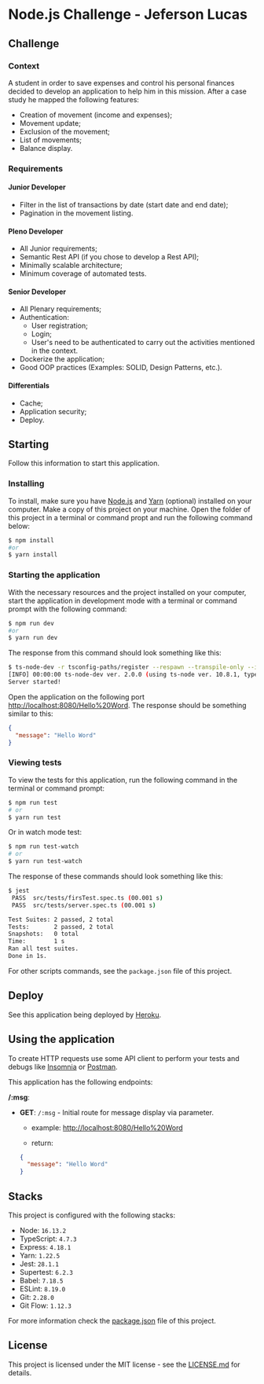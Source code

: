# Node.js Challenge - Jeferson Lucas

## Challenge

### Context

A student in order to save expenses and control his personal finances decided to develop an application to help him in this mission. After a case study he mapped the following features:

- Creation of movement (income and expenses);
- Movement update;
- Exclusion of the movement;
- List of movements;
- Balance display.

### Requirements

#### Junior Developer

- Filter in the list of transactions by date (start date and end date);
- Pagination in the movement listing.

#### Pleno Developer

- All Junior requirements;
- Semantic Rest API (if you chose to develop a Rest API);
- Minimally scalable architecture;
- Minimum coverage of automated tests.

#### Senior Developer

- All Plenary requirements;
- Authentication:
  - User registration;
  - Login;
  - User's need to be authenticated to carry out the activities mentioned in the context.
- Dockerize the application;
- Good OOP practices (Examples: SOLID, Design Patterns, etc.).

#### Differentials

- Cache;
- Application security;
- Deploy.

## Starting

Follow this information to start this application.

### Installing

To install, make sure you have [Node.js](https://nodejs.org/dist/v16.16.0/node-v16.16.0-x64.msi) and [Yarn](https://classic.yarnpkg.com/en/) (optional) installed on your computer. Make a copy of this project on your machine. Open the folder of this project in a terminal or command propt and run the following command below:

```bash
$ npm install
#or
$ yarn install
```

### Starting the application

With the necessary resources and the project installed on your computer, start the application in development mode with a terminal or command prompt with the following command:

```bash
$ npm run dev
#or
$ yarn run dev
```

The response from this command should look something like this:

```bash
$ ts-node-dev -r tsconfig-paths/register --respawn --transpile-only --ignore-watch node_modules src/server.ts
[INFO] 00:00:00 ts-node-dev ver. 2.0.0 (using ts-node ver. 10.8.1, typescript ver. 4.7.3)
Server started!
```

Open the application on the following port [http://localhost:8080/Hello%20Word](http://localhost:8080/Hello%20Word). The response should be something similar to this:

```json
{
  "message": "Hello Word"
}
```

### Viewing tests

To view the tests for this application, run the following command in the terminal or command prompt:

```bash
$ npm run test
# or 
$ yarn run test
```

Or in watch mode test:

```bash
$ npm run test-watch
# or 
$ yarn run test-watch
```

The response of these commands should look something like this:

```bash
$ jest
 PASS  src/tests/firsTest.spec.ts (00.001 s)
 PASS  src/tests/server.spec.ts (00.001 s)

Test Suites: 2 passed, 2 total
Tests:       2 passed, 2 total
Snapshots:   0 total
Time:        1 s
Ran all test suites.
Done in 1s.
```

For other scripts commands, see the `package.json` file of this project.

## Deploy

See this application being deployed by [Heroku](https://nodejs-kinvo-jeferson-luckas.herokuapp.com/Hello%20Word).

## Using the application

To create HTTP requests use some API client to perform your tests and debugs like [Insomnia](https://insomnia.rest/) or [Postman](https://www.postman.com/).

This application has the following endpoints:

**/:msg**:

- **GET**: `/:msg` - Initial route for message display via parameter.

  - example: [http://localhost:8080/Hello%20Word](http://localhost:8080/Hello%20Word)

  - return:

  ```json
  {
    "message": "Hello Word"
  }
  ```

## Stacks

This project is configured with the following stacks:

- Node: `16.13.2`
- TypeScript: `4.7.3`
- Express: `4.18.1`
- Yarn: `1.22.5`
- Jest: `28.1.1`
- Supertest: `6.2.3`
- Babel: `7.18.5`
- ESLint: `8.19.0`
- Git: `2.28.0`
- Git Flow: `1.12.3`

For more information check the [package.json](package.json) file of this project.

## License 

This project is licensed under the MIT license - see the [LICENSE.md](LICENSE.md) for details.